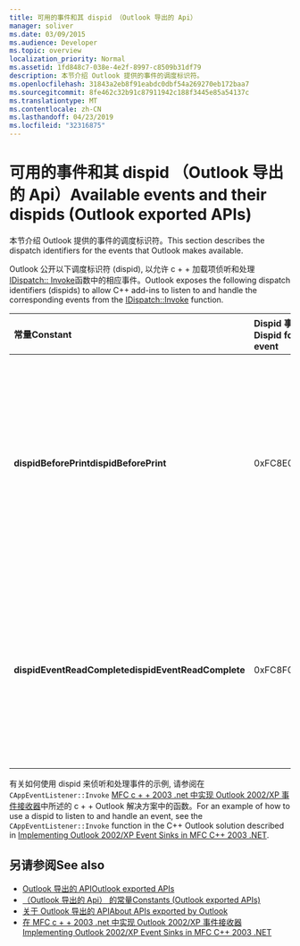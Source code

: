 ```yaml
---
title: 可用的事件和其 dispid （Outlook 导出的 Api）
manager: soliver
ms.date: 03/09/2015
ms.audience: Developer
ms.topic: overview
localization_priority: Normal
ms.assetid: 1fd848c7-038e-4e2f-8997-c8509b31df79
description: 本节介绍 Outlook 提供的事件的调度标识符。
ms.openlocfilehash: 31843a2eb8f91eabdc0dbf54a269270eb172baa7
ms.sourcegitcommit: 8fe462c32b91c87911942c188f3445e85a54137c
ms.translationtype: MT
ms.contentlocale: zh-CN
ms.lasthandoff: 04/23/2019
ms.locfileid: "32316875"
---
```

# <a name="available-events-and-their-dispids-outlook-exported-apis"></a><span data-ttu-id="501bb-103">可用的事件和其 dispid （Outlook 导出的 Api）</span><span class="sxs-lookup"><span data-stu-id="501bb-103">Available events and their dispids (Outlook exported APIs)</span></span>

<span data-ttu-id="501bb-104">本节介绍 Outlook 提供的事件的调度标识符。</span><span class="sxs-lookup"><span data-stu-id="501bb-104">This section describes the dispatch identifiers for the events that Outlook makes available.</span></span>
  
<span data-ttu-id="501bb-105">Outlook 公开以下调度标识符 (dispid), 以允许 c + + 加载项侦听和处理[IDispatch:: Invoke](https://docs.microsoft.com/previous-versions/windows/desktop/api/oaidl/nf-oaidl-idispatch-invoke)函数中的相应事件。</span><span class="sxs-lookup"><span data-stu-id="501bb-105">Outlook exposes the following dispatch identifiers (dispids) to allow C++ add-ins to listen to and handle the corresponding events from the [IDispatch::Invoke](https://docs.microsoft.com/previous-versions/windows/desktop/api/oaidl/nf-oaidl-idispatch-invoke) function.</span></span> 
  
|<span data-ttu-id="501bb-106">**常量**</span><span class="sxs-lookup"><span data-stu-id="501bb-106">**Constant**</span></span>|<span data-ttu-id="501bb-107">**Dispid 事件**</span><span class="sxs-lookup"><span data-stu-id="501bb-107">**Dispid for event**</span></span>|<span data-ttu-id="501bb-108">**说明**</span><span class="sxs-lookup"><span data-stu-id="501bb-108">**Description**</span></span>|<span data-ttu-id="501bb-109">**参数**</span><span class="sxs-lookup"><span data-stu-id="501bb-109">**Parameters**</span></span>|<span data-ttu-id="501bb-110">**备注**</span><span class="sxs-lookup"><span data-stu-id="501bb-110">**Remarks**</span></span>|
|:-----|:-----|:-----|:-----|:-----|
|<span data-ttu-id="501bb-111">**dispidBeforePrint**</span><span class="sxs-lookup"><span data-stu-id="501bb-111">**dispidBeforePrint**</span></span> <br/> |<span data-ttu-id="501bb-112">0xFC8E</span><span class="sxs-lookup"><span data-stu-id="501bb-112">0xFC8E</span></span>  <br/> |<span data-ttu-id="501bb-113">用于处理在打印操作之前触发的**IDispatch:: Invoke**函数中的应用程序级别事件。</span><span class="sxs-lookup"><span data-stu-id="501bb-113">Used to handle the application-level event from the **IDispatch::Invoke** function that fires before a printing operation.</span></span>  <br/> | <span data-ttu-id="501bb-114">有两个未命名参数:</span><span class="sxs-lookup"><span data-stu-id="501bb-114">There are 2 unnamed parameters:</span></span>  <br/>  <span data-ttu-id="501bb-115">第一个参数的类型为 \* \* VT_BOOL</span><span class="sxs-lookup"><span data-stu-id="501bb-115">The first parameter is of the type \*\*VT_BOOL</span></span>|<span data-ttu-id="501bb-116">VT_BREF \* \*。</span><span class="sxs-lookup"><span data-stu-id="501bb-116">VT_BREF\*\*.</span></span> <span data-ttu-id="501bb-117">在此参数中返回**VARIANT_TRUE**以取消事件。</span><span class="sxs-lookup"><span data-stu-id="501bb-117">Return **VARIANT_TRUE** in this parameter to cancel the event.</span></span>  <br/>  <span data-ttu-id="501bb-118">不使用第二个参数, 应忽略它。</span><span class="sxs-lookup"><span data-stu-id="501bb-118">The second parameter is not used and should be ignored.</span></span>  <br/> |<span data-ttu-id="501bb-119">此 dispid 可从 Outlook 2010 开始。</span><span class="sxs-lookup"><span data-stu-id="501bb-119">This dispid is available since Outlook 2010.</span></span>  <br/> |
|<span data-ttu-id="501bb-120">**dispidEventReadComplete**</span><span class="sxs-lookup"><span data-stu-id="501bb-120">**dispidEventReadComplete**</span></span> <br/> |<span data-ttu-id="501bb-121">0xFC8F</span><span class="sxs-lookup"><span data-stu-id="501bb-121">0xFC8F</span></span>  <br/> |<span data-ttu-id="501bb-122">用于处理在 Outlook 已完成项目属性读取时触发的**IDispatch:: Invoke**函数中的项目级事件。</span><span class="sxs-lookup"><span data-stu-id="501bb-122">Used to handle the item-level event from the **IDispatch::Invoke** function that fires when Outlook has completed reading the properties of the item.</span></span>  <br/> |<span data-ttu-id="501bb-123">只有一个参数_Cancel_ , 它的类型为 \* \* VT_BOOL</span><span class="sxs-lookup"><span data-stu-id="501bb-123">There is only one parameter  _Cancel_ which is of the type \*\*VT_BOOL</span></span>|<span data-ttu-id="501bb-124">VT_BREF \* \*。</span><span class="sxs-lookup"><span data-stu-id="501bb-124">VT_BREF\*\*.</span></span> <span data-ttu-id="501bb-125">在此参数中返回**VARIANT_TRUE**以取消读取操作。</span><span class="sxs-lookup"><span data-stu-id="501bb-125">Return **VARIANT_TRUE** in this parameter to cancel the read operation.</span></span>  <br/> |<span data-ttu-id="501bb-126">此 dispid 可从 Outlook 2010 开始。</span><span class="sxs-lookup"><span data-stu-id="501bb-126">This dispid is available since Outlook 2010.</span></span>  <br/> <span data-ttu-id="501bb-127">此事件对应于 Exchange 客户端扩展 (ECE) 事件**IExchExtMessageEvents:: OnReadComplete**, 以及自 Outlook 2013 以来添加到对象模型中的**ReadComplete**事件。</span><span class="sxs-lookup"><span data-stu-id="501bb-127">This event corresponds to the Exchange Client Extensions (ECE) event **IExchExtMessageEvents::OnReadComplete**, and also to the **ReadComplete** event that has been added to the object model since Outlook 2013.</span></span>  <br/> |
   
<span data-ttu-id="501bb-128">有关如何使用 dispid 来侦听和处理事件的示例, 请参阅在`CAppEventListener::Invoke` [MFC c + + 2003 .net 中实现 Outlook 2002/XP 事件接收器](https://www.codeproject.com/Articles/4230/Implementing-Outlook-2002-XP-Event-Sinks-in-MFC-C)中所述的 c + + Outlook 解决方案中的函数。</span><span class="sxs-lookup"><span data-stu-id="501bb-128">For an example of how to use a dispid to listen to and handle an event, see the  `CAppEventListener::Invoke` function in the C++ Outlook solution described in [Implementing Outlook 2002/XP Event Sinks in MFC C++ 2003 .NET](https://www.codeproject.com/Articles/4230/Implementing-Outlook-2002-XP-Event-Sinks-in-MFC-C).</span></span>
  
## <a name="see-also"></a><span data-ttu-id="501bb-129">另请参阅</span><span class="sxs-lookup"><span data-stu-id="501bb-129">See also</span></span>

- [<span data-ttu-id="501bb-130">Outlook 导出的 API</span><span class="sxs-lookup"><span data-stu-id="501bb-130">Outlook exported APIs</span></span>](outlook-exported-apis.md)
- [<span data-ttu-id="501bb-131">（Outlook 导出的 Api） 的常量</span><span class="sxs-lookup"><span data-stu-id="501bb-131">Constants (Outlook exported APIs)</span></span>](constants-outlook-exported-apis.md)
- [<span data-ttu-id="501bb-132">关于 Outlook 导出的 API</span><span class="sxs-lookup"><span data-stu-id="501bb-132">About APIs exported by Outlook</span></span>](about-apis-exported-by-outlook.md)
- [<span data-ttu-id="501bb-133">在 MFC c + + 2003 .net 中实现 Outlook 2002/XP 事件接收器</span><span class="sxs-lookup"><span data-stu-id="501bb-133">Implementing Outlook 2002/XP Event Sinks in MFC C++ 2003 .NET</span></span>](https://www.codeproject.com/Articles/4230/Implementing-Outlook-2002-XP-Event-Sinks-in-MFC-C)


